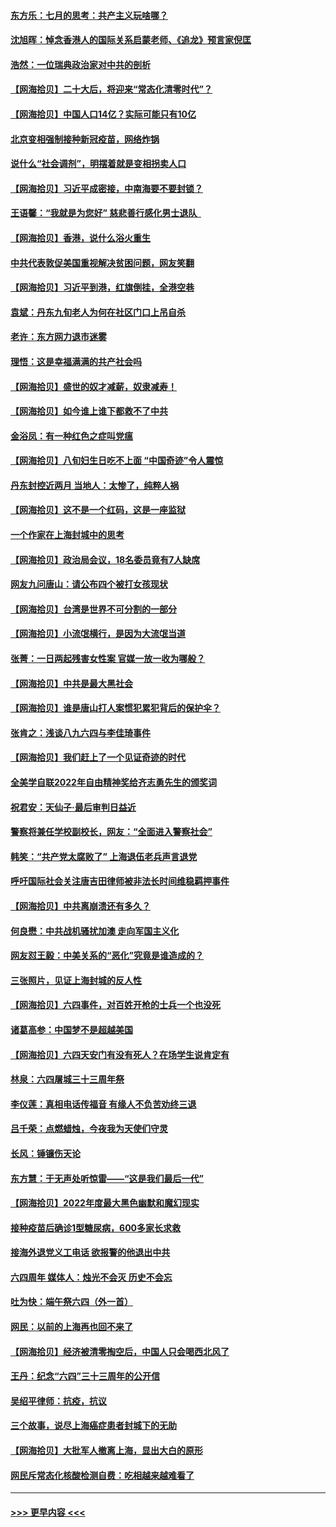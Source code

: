 #### [东方乐：七月的思考：共产主义玩啥哪？](../pages/nsc993/n13778229.md?t=07120051) 
#### [沈旭晖：悼念香港人的国际关系启蒙老师、《追龙》预言家倪匡](../pages/nsc993/n13778215.md?t=07120051) 
#### [浩然：一位瑞典政治家对中共的剖析](../pages/nsc993/n13778120.md?t=07120051) 
#### [【网海拾贝】二十大后，将迎来“常态化清零时代”？](../pages/nsc993/n13777599.md?t=07120051) 
#### [【网海拾贝】中国人口14亿？实际可能只有10亿](../pages/nsc993/n13776256.md?t=07120051) 
#### [北京变相强制接种新冠疫苗，网络炸锅](../pages/nsc993/n13776238.md?t=07120051) 
#### [说什么“社会调剂”，明摆着就是变相拐卖人口](../pages/nsc993/n13774755.md?t=07120051) 
#### [【网海拾贝】习近平成密接，中南海要不要封锁？](../pages/nsc993/n13774711.md?t=07120051) 
#### [王语馨：“我就是为您好” 慈悲善行感化男士退队  ](../pages/nsc993/n13773846.md?t=07120051) 
#### [【网海拾贝】香港，说什么浴火重生](../pages/nsc993/n13773031.md?t=07120051) 
#### [中共代表敦促美国重视解决贫困问题，网友笑翻](../pages/nsc993/n13772512.md?t=07120051) 
#### [【网海拾贝】习近平到港，红旗倒挂，全港空巷](../pages/nsc993/n13772006.md?t=07120051) 
#### [袁斌：丹东九旬老人为何在社区门口上吊自杀](../pages/nsc993/n13772003.md?t=07120051) 
#### [老许：东方网力退市迷雾](../pages/nsc993/n13770632.md?t=07120051) 
#### [理悟：这是幸福满满的共产社会吗](../pages/nsc993/n13770623.md?t=07120051) 
#### [【网海拾贝】盛世的奴才减薪，奴隶减寿！](../pages/nsc993/n13770596.md?t=07120051) 
#### [【网海拾贝】如今谁上谁下都救不了中共](../pages/nsc993/n13769122.md?t=07120051) 
#### [金浴凤：有一种红色之症叫党瘟](../pages/nsc993/n13768183.md?t=07120051) 
#### [【网海拾贝】八旬妇生日吃不上面 “中国奇迹”令人震惊](../pages/nsc993/n13767479.md?t=07120051) 
#### [丹东封控近两月 当地人：太惨了，纯粹人祸](../pages/nsc993/n13766621.md?t=07120051) 
#### [【网海拾贝】这不是一个红码，这是一座监狱](../pages/nsc993/n13766606.md?t=07120051) 
#### [一个作家在上海封城中的思考](../pages/nsc993/n13766570.md?t=07120051) 
#### [【网海拾贝】政治局会议，18名委员竟有7人缺席](../pages/nsc993/n13765085.md?t=07120051) 
#### [网友九问唐山：请公布四个被打女孩现状](../pages/nsc993/n13764890.md?t=07120051) 
#### [【网海拾贝】台湾是世界不可分割的一部分](../pages/nsc993/n13763337.md?t=07120051) 
#### [【网海拾贝】小流氓横行，是因为大流氓当道](../pages/nsc993/n13762217.md?t=07120051) 
#### [张菁：一日两起残害女性案 官媒一放一收为哪般？](../pages/nsc993/n13761611.md?t=07120051) 
#### [【网海拾贝】中共是最大黑社会](../pages/nsc993/n13760791.md?t=07120051) 
#### [【网海拾贝】谁是唐山打人案惯犯累犯背后的保护伞？](../pages/nsc993/n13759258.md?t=07120051) 
#### [张肯之：浅谈八九六四与李佳琦事件](../pages/nsc993/n13759194.md?t=07120051) 
#### [【网海拾贝】我们赶上了一个见证奇迹的时代](../pages/nsc993/n13757535.md?t=07120051) 
#### [全美学自联2022年自由精神奖给齐志勇先生的颁奖词](../pages/nsc993/n13757085.md?t=07120051) 
#### [祝君安：天仙子·最后审判日益近](../pages/nsc993/n13757082.md?t=07120051) 
#### [警察将兼任学校副校长，网友：“全面进入警察社会”](../pages/nsc993/n13756603.md?t=07120051) 
#### [韩笑：“共产党太腐败了” 上海退伍老兵声言退党](../pages/nsc993/n13756509.md?t=07120051) 
#### [呼吁国际社会关注唐吉田律师被非法长时间维稳羁押事件](../pages/nsc993/n13756423.md?t=07120051) 
#### [【网海拾贝】中共离崩溃还有多久？](../pages/nsc993/n13756396.md?t=07120051) 
#### [何良懋：中共战机骚扰加澳 走向军国主义化](../pages/nsc993/n13756358.md?t=07120051) 
#### [网友怼王毅：中美关系的“恶化”究竟是谁造成的？](../pages/nsc993/n13754895.md?t=07120051) 
#### [三张照片，见证上海封城的反人性](../pages/nsc993/n13754862.md?t=07120051) 
#### [【网海拾贝】六四事件，对百姓开枪的士兵一个也没死](../pages/nsc993/n13754786.md?t=07120051) 
#### [诸葛高参：中国梦不是超越美国](../pages/nsc993/n13753666.md?t=07120051) 
#### [【网海拾贝】六四天安门有没有死人？在场学生说肯定有](../pages/nsc993/n13753395.md?t=07120051) 
#### [林泉：六四屠城三十三周年祭](../pages/nsc993/n13753318.md?t=07120051) 
#### [李仪莲：真相电话传福音 有缘人不负苦劝终三退](../pages/nsc993/n13753255.md?t=07120051) 
#### [吕千荣：点燃蜡烛，今夜我为天使们守灵](../pages/nsc993/n13753239.md?t=07120051) 
#### [长风：锤镰伤天论](../pages/nsc993/n13753220.md?t=07120051) 
#### [东方慧：于无声处听惊雷——“这是我们最后一代”](../pages/nsc993/n13753047.md?t=07120051) 
#### [【网海拾贝】2022年度最大黑色幽默和魔幻现实](../pages/nsc993/n13752233.md?t=07120051) 
#### [接种疫苗后确诊1型糖尿病，600多家长求救](../pages/nsc993/n13752221.md?t=07120051) 
#### [接海外退党义工电话 欲报警的他退出中共](../pages/nsc993/n13750442.md?t=07120051) 
#### [六四周年 媒体人：烛光不会灭 历史不会忘](../pages/nsc993/n13751264.md?t=07120051) 
#### [吐为快：端午祭六四（外一首）](../pages/nsc993/n13751218.md?t=07120051) 
#### [网民：以前的上海再也回不来了](../pages/nsc993/n13750818.md?t=07120051) 
#### [【网海拾贝】经济被清零掏空后，中国人只会喝西北风了](../pages/nsc993/n13750791.md?t=07120051) 
#### [王丹：纪念“六四”三十三周年的公开信](../pages/nsc993/n13750161.md?t=07120051) 
#### [吴绍平律师：抗疫，抗议](../pages/nsc993/n13750135.md?t=07120051) 
#### [三个故事，说尽上海癌症患者封城下的无助](../pages/nsc993/n13749222.md?t=07120051) 
#### [【网海拾贝】大批军人撤离上海，显出大白的原形](../pages/nsc993/n13749184.md?t=07120051) 
#### [网民斥常态化核酸检测自费：吃相越来越难看了](../pages/nsc993/n13749170.md?t=07120051) 

----
#### [ >>> 更早内容 <<< ](../indexes/nsc993-earlier.md)
